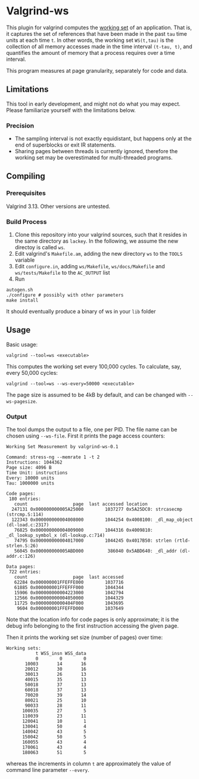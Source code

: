 # Valgrind-ws
This plugin for valgrind computes the [working set](https://github.com/mbeckersys/valgrind-ws.git) of an application.
That is, it captures the set of references that have been made in the past `tau` time units at each time `t`.
In other words, the working set `WS(t,tau)` is the collection of all memory accesses made in the time interval `(t-tau, t)`,
and quantifies the amount of memory that a process requires over a time interval.

This program measures at page granularity, separately for code and data.

## Limitations
This tool in early development, and might not do what you may expect. Please familiarize yourself with the limitations below.

### Precision
 * The sampling interval is not exactly equidistant, but happens only at the end of superblocks or exit IR statements.
 * Sharing pages between threads is currently ignored, therefore the working set may be overestimated for multi-threaded programs.

## Compiling
### Prerequisites
Valgrind 3.13. Other versions are untested.

### Build Process
 1. Clone this repository into your valgrind sources, such that it resides in the same directory as `lackey`. In the following, we assume the new directoy is called `ws`.
 2. Edit valgrind's `Makefile.am`, adding the new directory `ws` to the `TOOLS` variable
 3. Edit `configure.in`, adding `ws/Makefile`, `ws/docs/Makefile` and `ws/tests/Makefile` to the `AC_OUTPUT` list
 4. Run
```
autogen.sh
./configure # possibly with other parameters
make install
```
It should eventually produce a binary of ws in your `lib` folder

## Usage
Basic usage:
```
valgrind --tool=ws <executable>
```
This computes the working set every 100,000 cycles. To calculate, say, every 50,000 cycles:
```
valgrind --tool=ws --ws-every=50000 <executable>
```

The page size is assumed to be 4kB by default, and can be changed with `--ws-pagesize`.

### Output
The tool dumps the output to a file, one per PID. The file name can be chosen using `--ws-file`.
First it prints the page access counters:
```
Working Set Measurement by valgrind-ws-0.1

Command: stress-ng --memrate 1 -t 2
Instructions: 1044362
Page size: 4096 B
Time Unit: instructions
Every: 10000 units
Tau: 1000000 units

Code pages:
 180 entries:
   count                 page  last accessed location
  247131 0x000000000005A25000        1037277 0x5A25DC0: strcasecmp (strcmp.S:114)
  122343 0x000000000004008000        1044254 0x4008100: _dl_map_object (dl-load.c:2317)
   76825 0x000000000004009000        1044316 0x4009810: _dl_lookup_symbol_x (dl-lookup.c:714)
   74795 0x000000000004017000        1044245 0x4017B50: strlen (rtld-strlen.S:26)
   56045 0x000000000005ABD000         386040 0x5ABD640: _dl_addr (dl-addr.c:126)

Data pages:
 722 entries:
   count                 page  last accessed
   62284 0x000000001FFEFFE000        1037716
   61885 0x000000001FFEFFF000        1044344
   15906 0x000000000004223000        1042794
   12566 0x000000000004050000        1044329
   11725 0x00000000000404F000        1043695
    9604 0x000000001FFEFFD000        1037649
```
Note that the location info for code pages is only approximate; it is the debug info belonging to
the first instruction accessing the given page.

Then it prints the working set size (number of pages) over time:
```
Working sets:
           t WSS_insn WSS_data
           0        0        0
       10003       14       16
       20012       30       16
       30013       26       13
       40015       35       13
       50018       37       13
       60018       37       13
       70020       39       14
       80021       25       10
       90033       28       11
      100035       27        5
      110039       23       11
      120041       10        1
      130041       50        4
      140042       43        5
      150042       50        5
      160055       43        4
      170061       43        4
      180063       51        5
```
whereas the increments in column `t` are approximately the value of command line parameter `--every`.
